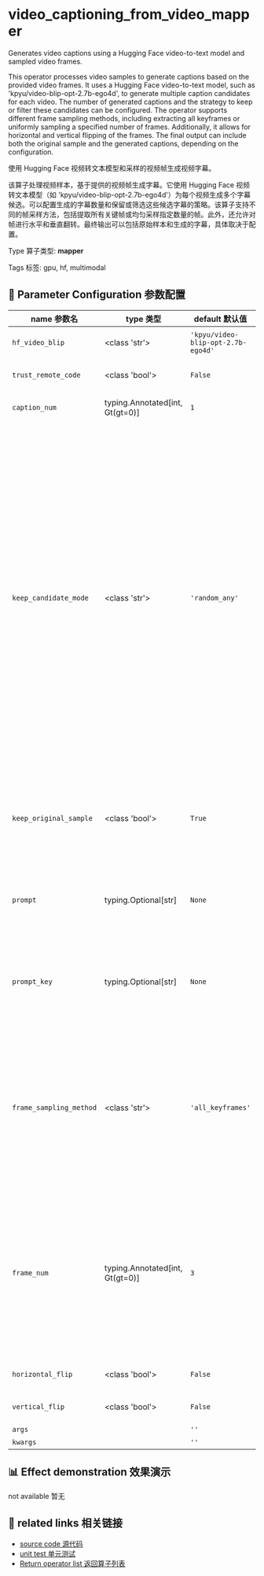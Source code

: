 # video_captioning_from_video_mapper

Generates video captions using a Hugging Face video-to-text model and sampled video frames.

This operator processes video samples to generate captions based on the provided video frames. It uses a Hugging Face video-to-text model, such as 'kpyu/video-blip-opt-2.7b-ego4d', to generate multiple caption candidates for each video. The number of generated captions and the strategy to keep or filter these candidates can be configured. The operator supports different frame sampling methods, including extracting all keyframes or uniformly sampling a specified number of frames. Additionally, it allows for horizontal and vertical flipping of the frames. The final output can include both the original sample and the generated captions, depending on the configuration.

使用 Hugging Face 视频转文本模型和采样的视频帧生成视频字幕。

该算子处理视频样本，基于提供的视频帧生成字幕。它使用 Hugging Face 视频转文本模型（如 'kpyu/video-blip-opt-2.7b-ego4d'）为每个视频生成多个字幕候选。可以配置生成的字幕数量和保留或筛选这些候选字幕的策略。该算子支持不同的帧采样方法，包括提取所有关键帧或均匀采样指定数量的帧。此外，还允许对帧进行水平和垂直翻转。最终输出可以包括原始样本和生成的字幕，具体取决于配置。

Type 算子类型: **mapper**

Tags 标签: gpu, hf, multimodal

## 🔧 Parameter Configuration 参数配置
| name 参数名 | type 类型 | default 默认值 | desc 说明 |
|--------|------|--------|------|
| `hf_video_blip` | <class 'str'> | `'kpyu/video-blip-opt-2.7b-ego4d'` | video-blip model name on huggingface to generate caption |
| `trust_remote_code` | <class 'bool'> | `False` | whether to trust the remote code of HF models. |
| `caption_num` | typing.Annotated[int, Gt(gt=0)] | `1` | how many candidate captions to generate for each video |
| `keep_candidate_mode` | <class 'str'> | `'random_any'` | retain strategy for the generated $caption_num$ candidates.      'random_any': Retain the random one from generated captions      'similar_one_simhash': Retain the generated one that is most         similar to the original caption      'all': Retain all generated captions by concatenation  Note:     This is a batched_OP, whose input and output type are     both list. Suppose there are $N$ list of input samples, whose batch     size is $b$, and denote caption_num as $M$.     The number of total samples after generation is $2Nb$ when     keep_original_sample is True and $Nb$ when keep_original_sample is     False. For 'random_any' and 'similar_one_simhash' mode,     it's $(1+M)Nb$ for 'all' mode when keep_original_sample is True     and $MNb$ when keep_original_sample is False. |
| `keep_original_sample` | <class 'bool'> | `True` | whether to keep the original sample. If it's set to False, there will be only generated captions in the final datasets and the original captions will be removed. It's True in default. |
| `prompt` | typing.Optional[str] | `None` | a string prompt to guide the generation of video-blip model for all samples globally. It's None in default, which means no prompt provided. |
| `prompt_key` | typing.Optional[str] | `None` | the key name of fields in samples to store prompts for each sample. It's used for set different prompts for different samples. If it's none, use prompt in parameter "prompt". It's None in default. |
| `frame_sampling_method` | <class 'str'> | `'all_keyframes'` | sampling method of extracting frame videos from the videos. Should be one of ["all_keyframes", "uniform"]. The former one extracts all key frames (the number of which depends on the duration of the video) and the latter one extract specified number of frames uniformly from the video. Default: "all_keyframes". |
| `frame_num` | typing.Annotated[int, Gt(gt=0)] | `3` | the number of frames to be extracted uniformly from the video. Only works when frame_sampling_method is "uniform". If it's 1, only the middle frame will be extracted. If it's 2, only the first and the last frames will be extracted. If it's larger than 2, in addition to the first and the last frames, other frames will be extracted uniformly within the video duration. |
| `horizontal_flip` | <class 'bool'> | `False` | flip frame video horizontally (left to right). |
| `vertical_flip` | <class 'bool'> | `False` | flip frame video vertically (top to bottom). |
| `args` |  | `''` | extra args |
| `kwargs` |  | `''` | extra args |

## 📊 Effect demonstration 效果演示
not available 暂无

## 🔗 related links 相关链接
- [source code 源代码](../../../data_juicer/ops/mapper/video_captioning_from_video_mapper.py)
- [unit test 单元测试](../../../tests/ops/mapper/test_video_captioning_from_video_mapper.py)
- [Return operator list 返回算子列表](../../Operators.md)